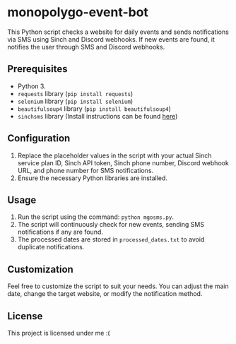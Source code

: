# monopolygo-event-bot

This Python script checks a website for daily events and sends notifications via SMS using Sinch and Discord webhooks. If new events are found, it notifies the user through SMS and Discord webhooks.

## Prerequisites

- Python 3.
- `requests` library (`pip install requests`)
- `selenium` library (`pip install selenium`)
- `beautifulsoup4` library (`pip install beautifulsoup4`)
- `sinchsms` library (Install instructions can be found [here](https://www.sinch.com))

## Configuration

1. Replace the placeholder values in the script with your actual Sinch service plan ID, Sinch API token, Sinch phone number, Discord webhook URL, and phone number for SMS notifications.
2. Ensure the necessary Python libraries are installed.

## Usage

1. Run the script using the command: `python mgosms.py`.
2. The script will continuously check for new events, sending SMS notifications if any are found.
3. The processed dates are stored in `processed_dates.txt` to avoid duplicate notifications.

## Customization

Feel free to customize the script to suit your needs. You can adjust the main date, change the target website, or modify the notification method.

## License

This project is licensed under me :(

